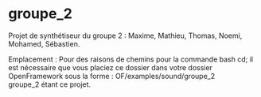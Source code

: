 # groupe_2
Projet de synthétiseur du groupe 2 : Maxime, Mathieu, Thomas, Noemi, Mohamed, Sébastien.

Emplacement : Pour des raisons de chemins pour la commande bash cd; il est nécessaire que vous placiez ce dossier dans votre dossier OpenFramework sous la forme :
OF/examples/sound/groupe_2  
groupe_2 étant ce projet.
